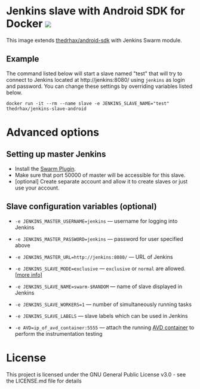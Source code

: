 # Jenkins slave with Android SDK for Docker [![](https://images.microbadger.com/badges/image/thedrhax/jenkins-slave-android.svg)](https://hub.docker.com/r/thedrhax/jenkins-slave-android)

This image extends [thedrhax/android-sdk](https://hub.docker.com/r/thedrhax/android-sdk) with Jenkins Swarm module.

## Example

The command listed below will start a slave named "test" that will try to connect to Jenkins located at http://jenkins:8080/ using `jenkins` as login and password. You can change these settings by overriding variables listed below.

```
docker run -it --rm --name slave -e JENKINS_SLAVE_NAME="test" thedrhax/jenkins-slave-android
```

# Advanced options

## Setting up master Jenkins

* Install the [Swarm Plugin](https://wiki.jenkins-ci.org/display/JENKINS/Swarm+Plugin).
* Make sure that port 50000 of master will be accessible for this slave.
* [optional] Create separate account and allow it to create slaves or just use your account.

## Slave configuration variables (optional)

* `-e JENKINS_MASTER_USERNAME=jenkins` — username for logging into Jenkins
* `-e JENKINS_MASTER_PASSWORD=jenkins` — password for user specified above
* `-e JENKINS_MASTER_URL=http://jenkins:8080/` — URL of Jenkins

* `-e JENKINS_SLAVE_MODE=exclusive` — `exclusive` or `normal` are allowed. [[more info]](https://wiki.jenkins-ci.org/display/JENKINS/Swarm+Plugin)
* `-e JENKINS_SLAVE_NAME=swarm-$RANDOM` — name of slave displayed in Jenkins
* `-e JENKINS_SLAVE_WORKERS=1` — number of simultaneously running tasks
* `-e JENKINS_SLAVE_LABELS` — slave labels which can be used in Jenkins
* `-e AVD=ip_of_avd_container:5555` — attach the running [AVD container](https://github.com/TheDrHax/docker-android-avd) to perform the instrumentation testing

# License

This project is licensed under the GNU General Public License v3.0 - see the LICENSE.md file for details
